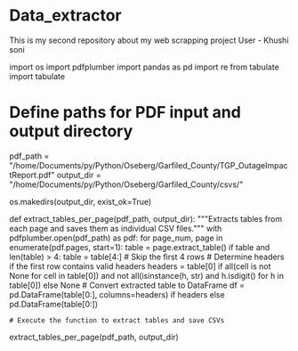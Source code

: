 # Data_extractor
This is my second repository about my web scrapping project 
User -  Khushi soni


import os
import pdfplumber
import pandas as pd
import re
from tabulate import tabulate


# Define paths for PDF input and output directory
pdf_path = "/home/Documents/py/Python/Oseberg/Garfiled_County/TGP_OutageImpactReport.pdf"
output_dir = "/home/Documents/py/Python/Oseberg/Garfiled_County/csvs/"

os.makedirs(output_dir, exist_ok=True)

def extract_tables_per_page(pdf_path, output_dir):
    """Extracts tables from each page and saves them as individual CSV files."""
    with pdfplumber.open(pdf_path) as pdf:
        for page_num, page in enumerate(pdf.pages, start=1):
            table = page.extract_table()
            if table and len(table) > 4:
                table = table[4:]  # Skip the first 4 rows
                # Determine headers if the first row contains valid headers
                headers = table[0] if all(cell is not None for cell in table[0]) and not all(isinstance(h, str) and h.isdigit() for h in table[0]) else None
                # Convert extracted table to DataFrame
                df = pd.DataFrame(table[0:], columns=headers) if headers else pd.DataFrame(table[0:])
               
    # Execute the function to extract tables and save CSVs
extract_tables_per_page(pdf_path, output_dir)

